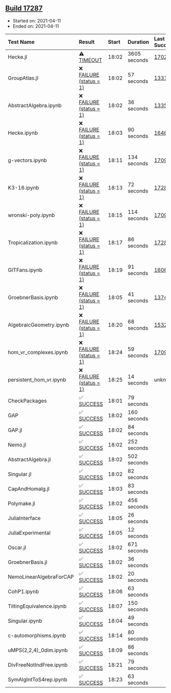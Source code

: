 ## [Build 17287](https://oscarci.mathematik.uni-kl.de/job/oscar/17287/)

* Started on: 2021-04-11
* Ended on: 2021-04-11

| Test Name    | Result | Start | Duration | Last Success | First Failure |
|:-------------|:-------|:------|:---------|:-------------|:--------------|
| Hecke.jl | ⚠ [TIMEOUT](https://oscarci.mathematik.uni-kl.de/job/oscar/17287/artifact/logs/build-17287/Hecke.jl.log) | 18:02 | 3605 seconds | [17022](https://oscarci.mathematik.uni-kl.de/job/oscar/17022/) | [17023](https://oscarci.mathematik.uni-kl.de/job/oscar/17023/) |
| GroupAtlas.jl | ❌ [FAILURE (status = 1)](https://oscarci.mathematik.uni-kl.de/job/oscar/17287/artifact/logs/build-17287/GroupAtlas.jl.log) | 18:02 | 57 seconds | [13311](https://oscarci.mathematik.uni-kl.de/job/oscar/13311/) | [13312](https://oscarci.mathematik.uni-kl.de/job/oscar/13312/) |
| AbstractAlgebra.ipynb | ❌ [FAILURE (status = 1)](https://oscarci.mathematik.uni-kl.de/job/oscar/17287/artifact/logs/build-17287/AbstractAlgebra.ipynb.log) | 18:02 | 36 seconds | [13355](https://oscarci.mathematik.uni-kl.de/job/oscar/13355/) | [13356](https://oscarci.mathematik.uni-kl.de/job/oscar/13356/) |
| Hecke.ipynb | ❌ [FAILURE (status = 1)](https://oscarci.mathematik.uni-kl.de/job/oscar/17287/artifact/logs/build-17287/Hecke.ipynb.log) | 18:03 | 90 seconds | [16463](https://oscarci.mathematik.uni-kl.de/job/oscar/16463/) | [16464](https://oscarci.mathematik.uni-kl.de/job/oscar/16464/) |
| g-vectors.ipynb | ❌ [FAILURE (status = 1)](https://oscarci.mathematik.uni-kl.de/job/oscar/17287/artifact/logs/build-17287/g-vectors.ipynb.log) | 18:11 | 134 seconds | [17099](https://oscarci.mathematik.uni-kl.de/job/oscar/17099/) | [17100](https://oscarci.mathematik.uni-kl.de/job/oscar/17100/) |
| K3-16.ipynb | ❌ [FAILURE (status = 1)](https://oscarci.mathematik.uni-kl.de/job/oscar/17287/artifact/logs/build-17287/K3-16.ipynb.log) | 18:13 | 72 seconds | [17284](https://oscarci.mathematik.uni-kl.de/job/oscar/17284/) | [17285](https://oscarci.mathematik.uni-kl.de/job/oscar/17285/) |
| wronski-poly.ipynb | ❌ [FAILURE (status = 1)](https://oscarci.mathematik.uni-kl.de/job/oscar/17287/artifact/logs/build-17287/wronski-poly.ipynb.log) | 18:15 | 114 seconds | [17098](https://oscarci.mathematik.uni-kl.de/job/oscar/17098/) | [17099](https://oscarci.mathematik.uni-kl.de/job/oscar/17099/) |
| Tropicalization.ipynb | ❌ [FAILURE (status = 1)](https://oscarci.mathematik.uni-kl.de/job/oscar/17287/artifact/logs/build-17287/Tropicalization.ipynb.log) | 18:17 | 86 seconds | [17286](https://oscarci.mathematik.uni-kl.de/job/oscar/17286/) | [17287](https://oscarci.mathematik.uni-kl.de/job/oscar/17287/) |
| GITFans.ipynb | ❌ [FAILURE (status = 1)](https://oscarci.mathematik.uni-kl.de/job/oscar/17287/artifact/logs/build-17287/GITFans.ipynb.log) | 18:19 | 91 seconds | [16068](https://oscarci.mathematik.uni-kl.de/job/oscar/16068/) | [16069](https://oscarci.mathematik.uni-kl.de/job/oscar/16069/) |
| GroebnerBasis.ipynb | ❌ [FAILURE (status = 1)](https://oscarci.mathematik.uni-kl.de/job/oscar/17287/artifact/logs/build-17287/GroebnerBasis.ipynb.log) | 18:05 | 41 seconds | [13748](https://oscarci.mathematik.uni-kl.de/job/oscar/13748/) | [13749](https://oscarci.mathematik.uni-kl.de/job/oscar/13749/) |
| AlgebraicGeometry.ipynb | ❌ [FAILURE (status = 1)](https://oscarci.mathematik.uni-kl.de/job/oscar/17287/artifact/logs/build-17287/AlgebraicGeometry.ipynb.log) | 18:20 | 68 seconds | [15322](https://oscarci.mathematik.uni-kl.de/job/oscar/15322/) | [15323](https://oscarci.mathematik.uni-kl.de/job/oscar/15323/) |
| hom_vr_complexes.ipynb | ❌ [FAILURE (status = 1)](https://oscarci.mathematik.uni-kl.de/job/oscar/17287/artifact/logs/build-17287/hom_vr_complexes.ipynb.log) | 18:24 | 59 seconds | [17099](https://oscarci.mathematik.uni-kl.de/job/oscar/17099/) | [17100](https://oscarci.mathematik.uni-kl.de/job/oscar/17100/) |
| persistent_hom_vr.ipynb | ❌ [FAILURE (status = 1)](https://oscarci.mathematik.uni-kl.de/job/oscar/17287/artifact/logs/build-17287/persistent_hom_vr.ipynb.log) | 18:25 | 14 seconds | unknown | unknown |
| CheckPackages | ✅ [SUCCESS](https://oscarci.mathematik.uni-kl.de/job/oscar/17287/artifact/logs/build-17287/CheckPackages.log) | 18:01 | 79 seconds |  |  |
| GAP | ✅ [SUCCESS](https://oscarci.mathematik.uni-kl.de/job/oscar/17287/artifact/logs/build-17287/GAP.log) | 18:02 | 160 seconds |  |  |
| GAP.jl | ✅ [SUCCESS](https://oscarci.mathematik.uni-kl.de/job/oscar/17287/artifact/logs/build-17287/GAP.jl.log) | 18:02 | 84 seconds |  |  |
| Nemo.jl | ✅ [SUCCESS](https://oscarci.mathematik.uni-kl.de/job/oscar/17287/artifact/logs/build-17287/Nemo.jl.log) | 18:02 | 252 seconds |  |  |
| AbstractAlgebra.jl | ✅ [SUCCESS](https://oscarci.mathematik.uni-kl.de/job/oscar/17287/artifact/logs/build-17287/AbstractAlgebra.jl.log) | 18:02 | 502 seconds |  |  |
| Singular.jl | ✅ [SUCCESS](https://oscarci.mathematik.uni-kl.de/job/oscar/17287/artifact/logs/build-17287/Singular.jl.log) | 18:02 | 82 seconds |  |  |
| CapAndHomalg.jl | ✅ [SUCCESS](https://oscarci.mathematik.uni-kl.de/job/oscar/17287/artifact/logs/build-17287/CapAndHomalg.jl.log) | 18:03 | 83 seconds |  |  |
| Polymake.jl | ✅ [SUCCESS](https://oscarci.mathematik.uni-kl.de/job/oscar/17287/artifact/logs/build-17287/Polymake.jl.log) | 18:02 | 456 seconds |  |  |
| JuliaInterface | ✅ [SUCCESS](https://oscarci.mathematik.uni-kl.de/job/oscar/17287/artifact/logs/build-17287/JuliaInterface.log) | 18:05 | 26 seconds |  |  |
| JuliaExperimental | ✅ [SUCCESS](https://oscarci.mathematik.uni-kl.de/job/oscar/17287/artifact/logs/build-17287/JuliaExperimental.log) | 18:05 | 12 seconds |  |  |
| Oscar.jl | ✅ [SUCCESS](https://oscarci.mathematik.uni-kl.de/job/oscar/17287/artifact/logs/build-17287/Oscar.jl.log) | 18:02 | 671 seconds |  |  |
| GroebnerBasis.jl | ✅ [SUCCESS](https://oscarci.mathematik.uni-kl.de/job/oscar/17287/artifact/logs/build-17287/GroebnerBasis.jl.log) | 18:02 | 36 seconds |  |  |
| NemoLinearAlgebraForCAP | ✅ [SUCCESS](https://oscarci.mathematik.uni-kl.de/job/oscar/17287/artifact/logs/build-17287/NemoLinearAlgebraForCAP.log) | 18:02 | 20 seconds |  |  |
| CohP1.ipynb | ✅ [SUCCESS](https://oscarci.mathematik.uni-kl.de/job/oscar/17287/artifact/logs/build-17287/CohP1.ipynb.log) | 18:06 | 63 seconds |  |  |
| TiltingEquivalence.ipynb | ✅ [SUCCESS](https://oscarci.mathematik.uni-kl.de/job/oscar/17287/artifact/logs/build-17287/TiltingEquivalence.ipynb.log) | 18:07 | 150 seconds |  |  |
| Singular.ipynb | ✅ [SUCCESS](https://oscarci.mathematik.uni-kl.de/job/oscar/17287/artifact/logs/build-17287/Singular.ipynb.log) | 18:04 | 49 seconds |  |  |
| c-automorphisms.ipynb | ✅ [SUCCESS](https://oscarci.mathematik.uni-kl.de/job/oscar/17287/artifact/logs/build-17287/c-automorphisms.ipynb.log) | 18:14 | 80 seconds |  |  |
| uMPS(2,2,4)_0dim.ipynb | ✅ [SUCCESS](https://oscarci.mathematik.uni-kl.de/job/oscar/17287/artifact/logs/build-17287/uMPS-2-2-4-_0dim.ipynb.log) | 18:09 | 86 seconds |  |  |
| DivFreeNotIndFree.ipynb | ✅ [SUCCESS](https://oscarci.mathematik.uni-kl.de/job/oscar/17287/artifact/logs/build-17287/DivFreeNotIndFree.ipynb.log) | 18:21 | 79 seconds |  |  |
| SymAlgIntToS4rep.ipynb | ✅ [SUCCESS](https://oscarci.mathematik.uni-kl.de/job/oscar/17287/artifact/logs/build-17287/SymAlgIntToS4rep.ipynb.log) | 18:23 | 63 seconds |  |  |
